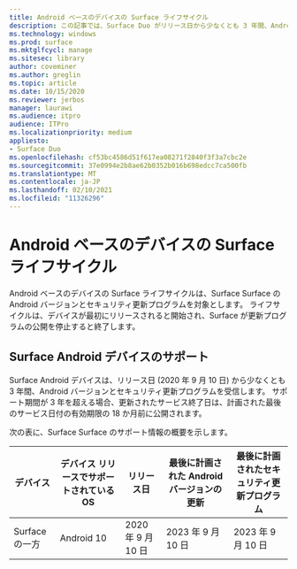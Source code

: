 ```yaml
---
title: Android ベースのデバイスの Surface ライフサイクル
description: この記事では、Surface Duo がリリース日から少なくとも 3 年間、Android バージョンとセキュリティ更新プログラムを受信する方法について説明します。
ms.technology: windows
ms.prod: surface
ms.mktglfcycl: manage
ms.sitesec: library
author: coveminer
ms.author: greglin
ms.topic: article
ms.date: 10/15/2020
ms.reviewer: jerbos
manager: laurawi
ms.audience: itpro
audience: ITPro
ms.localizationpriority: medium
appliesto:
- Surface Duo
ms.openlocfilehash: cf53bc4586d51f617ea08271f2840f3f3a7cbc2e
ms.sourcegitcommit: 37e0994e2b8ae62b0352b016b698edcc7ca500fb
ms.translationtype: MT
ms.contentlocale: ja-JP
ms.lasthandoff: 02/10/2021
ms.locfileid: "11326296"
---
```

# Android ベースのデバイスの Surface ライフサイクル

Android ベースのデバイスの Surface ライフサイクルは、Surface Surface の Android バージョンとセキュリティ更新プログラムを対象とします。 ライフサイクルは、デバイスが最初にリリースされると開始され、Surface が更新プログラムの公開を停止すると終了します。

##  <a name="surface-android-device-support"></a>Surface Android デバイスのサポート 

Surface Android デバイスは、リリース日 (2020 年 9 月 10 日) から少なくとも 3 年間、Android バージョンとセキュリティ更新プログラムを受信します。 サポート期間が 3 年を超える場合、更新されたサービス終了日は、計画された最後のサービス日付の有効期限の 18 か月前に公開されます。 

次の表に、Surface Surface のサポート情報の概要を示します。

| デバイス  | デバイス リリースでサポートされている OS | リリース日   | 最後に計画された Android バージョンの更新 | 最後に計画されたセキュリティ更新プログラム |
| ----------- | ------------------------------------------ | ------------------ | --------------------------------------- | -------------------------------- |
| Surface の一方 | Android 10                                 | 2020 年 9 月 10 日 | 2023 年 9 月 10 日                      | 2023 年 9 月 10 日               |

 
